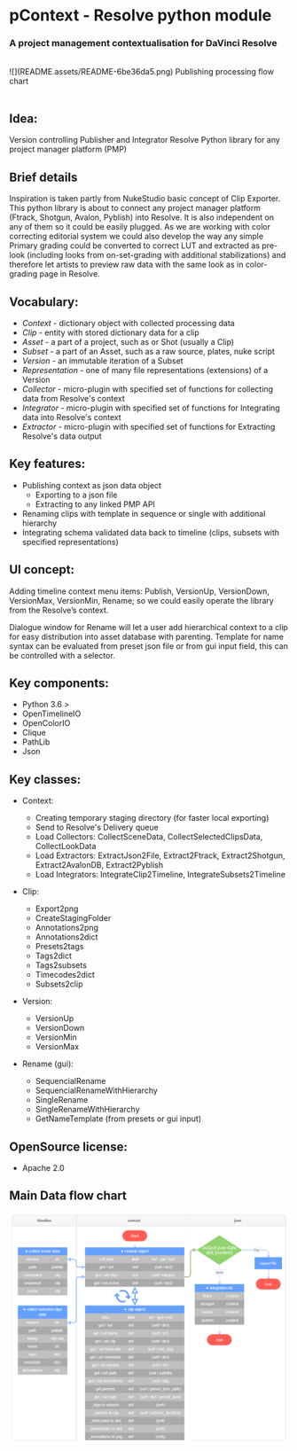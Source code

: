 # **pContext - Resolve python module**

### A project management contextualisation for DaVinci Resolve

</br>
![](README.assets/README-6be36da5.png)
Publishing processing flow chart
</br></br>

## Idea:

Version controlling Publisher and Integrator Resolve Python library for any project manager platform (PMP)

## Brief details

Inspiration is taken partly from NukeStudio basic concept of Clip Exporter. This python library is about to connect any project manager platform (Ftrack, Shotgun, Avalon, Pyblish) into Resolve. It is also independent on any of them so it could be easily plugged. As we are working with color correcting editorial system we could also develop the way any simple Primary grading could be converted to correct LUT and extracted as pre-look (including looks from on-set-grading with additional stabilizations) and therefore let artists to preview raw data with the same look as in color-grading page in Resolve.

## Vocabulary:

-   _Context_ - dictionary object with collected processing data
-   _Clip_ - entity with stored dictionary data for a clip
-   _Asset_ - a part of a project, such as or Shot (usually a Clip)
-   _Subset_ - a part of an Asset, such as a raw source, plates, nuke script
-   _Version_ - an immutable iteration of a Subset
-   _Representation_ - one of many file representations (extensions) of a Version
-   _Collector_ - micro-plugin with specified set of functions for collecting data from Resolve's context
-   _Integrator_ - micro-plugin with specified set of functions for Integrating data into Resolve's context
-   _Extractor_ - micro-plugin with specified set of functions for Extracting Resolve's data output

## Key features:

-   Publishing context as json data object
    -   Exporting to a json file
    -   Extracting to any linked PMP API
-   Renaming clips with template in sequence or single with additional hierarchy
-   Integrating schema validated data back to timeline (clips, subsets with specified representations)

## UI concept:

Adding timeline context menu items: Publish, VersionUp, VersionDown, VersionMax, VersionMin, Rename; so we could easily operate the library from the Resolve’s context.

Dialogue window for Rename will let a user add hierarchical context to a clip for easy distribution into asset database with parenting. Template for name syntax can be evaluated from preset json file or from gui input field, this can be controlled with a selector.

## Key components:

-   Python 3.6 >
-   OpenTimelineIO
-   OpenColorIO
-   Clique
-   PathLib
-   Json

## Key classes:

-   Context:
    -   Creating temporary staging directory (for faster local exporting)
    -   Send to Resolve's Delivery queue
    -   Load Collectors: CollectSceneData, CollectSelectedClipsData, CollectLookData
    -   Load Extractors: ExtractJson2File, Extract2Ftrack, Extract2Shotgun, Extract2AvalonDB, Extract2Pyblish
    -   Load Integrators: IntegrateClip2Timeline, IntegrateSubsets2Timeline


-   Clip:
    -   Export2png
    -   CreateStagingFolder
    -   Annotations2png
    -   Annotations2dict
    -   Presets2tags
    -   Tags2dict
    -   Tags2subsets
    -   Timecodes2dict
    -   Subsets2clip


-   Version:
    -   VersionUp
    -   VersionDown
    -   VersionMin
    -   VersionMax


-   Rename (gui):
    -   SequencialRename
    -   SequencialRenameWithHierarchy
    -   SingleRename
    -   SingleRenameWithHierarchy
    -   GetNameTemplate (from presets or gui input)

## OpenSource license:

-   Apache 2.0

## Main Data flow chart

![flowChart](README.assets/README-a1c148cad.png)
